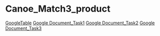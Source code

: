 # Canoe_Match3_product

[GoogleTable](https://docs.google.com/spreadsheets/d/1_FcVZOG81X7uzMfyVQW_XRFnyRclNWiX6ojulEBbydI/edit?usp=sharing)
[Google Document_Task1](https://docs.google.com/document/d/1LpPo_Z4SHFbJzYXSRD43l12r3bqSI1J_rvmXalnKxzs/edit?usp=sharing)
[Google Document_Task2](https://docs.google.com/document/d/1bihg0BP01qTAcmcFHZJuVb2hsKHftJYiDhpx-wqNKs0/edit?usp=sharing)
[Google Document_Task3](https://docs.google.com/document/d/18xxr5ylagoRXoF8bKU54uNLWMrguoeQozu43RR3oPkQ/edit?usp=sharing)